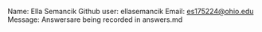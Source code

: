Name: Ella Semancik
Github user: ellasemancik
Email: es175224@ohio.edu
Message: Answersare being recorded in answers.md

